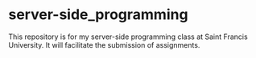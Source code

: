 # server-side_programming

This repository is for my server-side programming class at Saint Francis
University. It will facilitate the submission of assignments.

